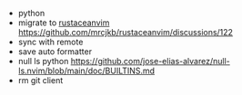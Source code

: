 - python
- migrate to [rustaceanvim](https://github.com/mrcjkb/rustaceanvim) https://github.com/mrcjkb/rustaceanvim/discussions/122
- sync with remote
- save auto formatter
- null ls python https://github.com/jose-elias-alvarez/null-ls.nvim/blob/main/doc/BUILTINS.md
- rm git client
